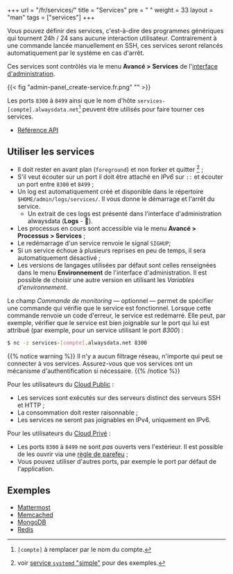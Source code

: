 +++
url = "/fr/services/"
title = "Services"
pre = "<i class='fas fa-fw fa-sitemap'></i> "
weight = 33
layout = "man"
tags = ["services"]
+++

Vous pouvez définir des services, c'est-à-dire des programmes génériques qui tournent 24h / 24 sans aucune inter­ac­tion uti­li­sa­teur. Contrairement à une commande lancée manuellement en SSH, ces services seront relancés automatiquement par le système en cas d'arrêt.

Ces services sont contrôlés via le menu **Avancé > Services** de l'[interface d'administration](https://admin.alwaysdata.com).

{{< fig "admin-panel_create-service.fr.png" "" >}}

Les ports `8300` à `8499` ainsi que le nom d'hôte `services-[compte].alwaysdata.net`[^1] peuvent être utilisés pour faire tourner ces services.

- [Référence API](https://api.alwaysdata.com/v1/service/doc/)

## Utiliser les services

- Il doit rester en avant plan (`foreground`) et non forker et quitter [^2] ;
- S'il veut écouter sur un port il doit être attaché en _IPv6_ sur `::` et écouter un port entre `8300` et `8499` ;
- Un log est automatiquement créé et disponible dans le répertoire `$HOME/admin/logs/services/`. Il vous donne le démarrage et l'arrêt du service.
	- Un extrait de ces logs est présenté dans l'interface d'administration alwaysdata (**Logs** - 📄).
- Les processus en cours sont accessible via le menu **Avancé > Processus > Services** ;
- Le redémarrage d'un service renvoie le signal `SIGHUP`;
- Si un service échoue à plusieurs reprises en peu de temps, il sera automatiquement désactivé ;
- Les versions de langages utilisées par défaut sont celles renseignées dans le menu **Environnement** de l'interface d'administration. Il est possible de choisir une autre version en utilisant les *Variables d'environnement*.

Le champ *Commande de monitoring* — optionnel — permet de spécifier une commande qui vérifie que le service est fonctionnel. Lorsque cette commande renvoie un code d'erreur, le service est redémarré. Elle peut, par exemple, vérifier que le service est bien joignable sur le port qui lui est attribué (par exemple, pour un service utilisant le port *8300*) :

```sh
$ nc -z services-[compte].alwaysdata.net 8300
```

{{% notice warning %}}
Il n'y a aucun filtrage réseau, n'importe qui peut se connecter à vos services. Assurez-vous que vos services ont un mécanisme d'authentification si nécessaire.
{{% /notice %}}

Pour les utilisateurs du [Cloud Public](accounts/billing/public-cloud-prices) :

- Les services sont exécutés sur des serveurs distinct des serveurs SSH et HTTP ;
- La consommation doit rester raisonnable ;
- Les services ne seront pas joignables en IPv4, uniquement en IPv6.

Pour les utilisateurs du [Cloud Privé](accounts/billing/private-cloud-prices) :

- Les ports `8300` à `8499` ne sont *pas* ouverts vers l'extérieur. Il est possible de les ouvrir via une [règle de parefeu](security/network/configure-firewall) ;
- Vous pouvez utiliser d'autres ports, par exemple le port par défaut de l'application.

## Exemples

- [Mattermost](guides/mattermost#lancement-du-service)
- [Memcached](guides/memcached#étape-2--lancement-du-service)
- [MongoDB](guides/mongodb#lancement-du-service)
- [Redis](guides/redis#lancement-du-service)



[^1]: `[compte]` à remplacer par le nom du compte.
[^2]: voir [service `systemd` "simple"](https://www.freedesktop.org/software/systemd/man/systemd.service.html#Type=) pour des exemples.
